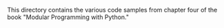 This directory contains the various code samples from chapter four of the book
"Modular Programming with Python."
